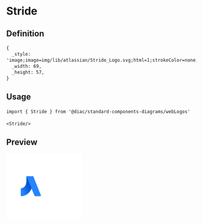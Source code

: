# Stride

## Definition

```
{
  _style: 'image;image=img/lib/atlassian/Stride_Logo.svg;html=1;strokeColor=none;',
  _width: 69,
  _height: 57,
}
```

## Usage

```
import { Stride } from '@diac/standard-components-diagrams/webLogos'

<Stride/>
```

## Preview

<img src="./stride.png" width="200"/>
